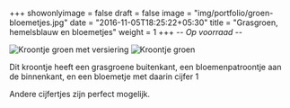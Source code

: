 +++
showonlyimage = false
draft = false
image = "img/portfolio/groen-bloemetjes.jpg"
date = "2016-11-05T18:25:22+05:30"
title = "Grasgroen, hemelsblauw en bloemetjes"
weight = 1
+++
*-- Op voorraad --*
<!--more-->
![Kroontje groen met versiering][1]
![Kroontje groen][2]

Dit kroontje heeft een grasgroene buitenkant, een bloemenpatroontje aan de binnenkant, en een bloemetje met daarin cijfer 1

Andere cijfertjes zijn perfect mogelijk.


[1]: /img/portfolio/groen-bloemetjes.jpg
[2]: /img/portfolio/alternatieven/groen_bloemen_plain.jpg

